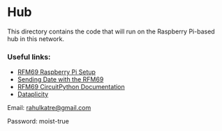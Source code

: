# Hub

This directory contains the code that will run on the Raspberry Pi-based hub in this network.

### Useful links:

- [RFM69 Raspberry Pi Setup](https://learn.adafruit.com/adafruit-radio-bonnets/rfm69-raspberry-pi-setup)
- [Sending Date with the RFM69](https://learn.adafruit.com/adafruit-radio-bonnets/sending-data-with-the-rfm69)
- [RFM69 CircuitPython Documentation](https://circuitpython.readthedocs.io/projects/rfm69/en/latest/examples.html)
- [Dataplicity](https://www.dataplicity.com/devices/) 

Email: rahulkatre@gmail.com

Password: moist-true
